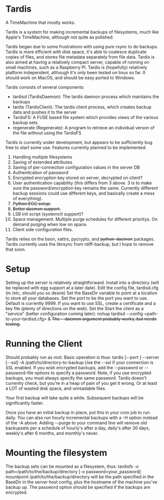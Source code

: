 Tardis
======

A TimeMachine that mostly works.

Tardis is a system for making incremental backups of filesystems, much like Apple's TimeMachine,
although not quite as polished.

Tardis began due to some frustrations with using pure rsync to do backups.  Tardis is more efficient with disk space,
it's able to coalesce duplicate copies of files, and stores file metadata separately from file data.  Tardis is also aimed
at having a relatively compact server, capable of running on small machines, such as a Raspberry PI.  Tardis is (hopefully)
relatively platform independent, although it's only been tested on linux so far.  It should work on MacOS, and should be
easy ported to Windows.

Tardis consists of several components:
* tardisd (TardisDaemon): The tardis daemon process which maintains the backups
* tardis  (TardisClient): The tardis client process, which creates backup data and pushes it to the server
* TardisFS: A FUSE based file system which provides views of the various backup sets.
* regenerate (Regenerate): A program to retrieve an individual verson of the file without using the TardisFS

Tardis is currently under development, but appears to be sufficiently bug free to start some use.
Features currently planned to be implemented:

1. Handling multiple filesystems
2. Saving of extended attributes
2. Saving of per-connection configuration values in the server DB
3. Authenitcation of password
4. Encrypted encryption key stored on server, decrypted on client?
5. User authentication capability (this differs from 3 above. 3 is to make sure the password/encryption key remains the same.  Currently different backup sessions could use different keys, and basically create a mess of everything).
6. ~~Python EGG setup.~~
7. ~~Better daemon support.~~
8. LSB init script (systemctl support)?
9. Space management.  Multiple purge schedules for different prioritys.  On demand purging when low on space.
10. Client side configuration files.

Tardis relies on the bson, xattrs, pycrypto, and ~~python-daemon~~ packages.
Tardis currently uses the librsync from rdiff-backup, but I hope to remove that soon.

Setup
=====
Setting up the server is relatively straightforward.
Install into a directory (will be replaced with egg support at a later date).
Edit the config file, tardisd.cfg (in /etc, should you so desire)
Set the BaseDir variable to point at a location to store all your databases.
Set the port to be the port you want to use.  Default is currently 9999.
If you want to use SSL, create a certificate and a key file (plenty of directions on the web).
Set the 
Start the client as a "service" (better configuration coming later):
  nohup tardisd --config <path-to-your-tardisd.cfg> &
~~The --daemon argument probably works, but needs testing.~~

Running the Client
==================
Should probably run as root.  Basic operation is thus:
  tardis [--port <targetPort>] --server <host> [--ssl] -A /path/to/directory-to-backup <more paths here>
Use the --ssl if your connection is SSL enabled.
If you wish encrypted backups, add the --password or --password-file options to specify a password.  Note, if you use encrypted backups, you must always specify the same password.  Tardis doesn't currently check, but you're in a heap of pain of you get it wrong.  Or at least a LOT of wasted disk space, and unreadable files.

Your first backup will take quite a while.  Subsequent backups will be significantly faster.

Once you have an initial backup in place, put this in your cron job to run daily.
You can also run hourly incremental backups with a -H option instead of the -A above.
Adding --purge to your command line will remove old backupsets per a schedule of hourly's after a day, daily's after 30 days, weekly's after 6 months, and monthly's never.

Mounting the filesystem
=======================
The backup sets can be mounted as a filesystem, thus:
   tardisfs -o path=/path/to/the/backup/directory [-o password=your_password] mountpoint
/path/to/the/backup/directory will be the path specified in the BaseDir in the server host config, plus the hostname of the machine you've backup up.  The password option should be specified if the backups are encrypted.


